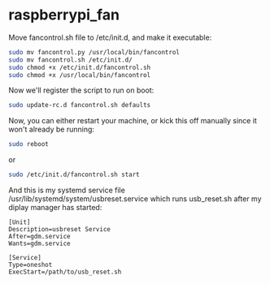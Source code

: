 # raspberrypi_fan

Move fancontrol.sh file to /etc/init.d, and make it executable:

```sh
sudo mv fancontrol.py /usr/local/bin/fancontrol
sudo mv fancontrol.sh /etc/init.d/
sudo chmod +x /etc/init.d/fancontrol.sh
sudo chmod +x /usr/local/bin/fancontrol
```
Now we'll register the script to run on boot:
```sh
sudo update-rc.d fancontrol.sh defaults
```
Now, you can either restart your machine, or kick this off manually since it won't already be running:
```sh
sudo reboot
```
or
```sh
sudo /etc/init.d/fancontrol.sh start
````

And this is my systemd service file /usr/lib/systemd/system/usbreset.service which runs usb_reset.sh after my diplay manager has started:
```
[Unit]
Description=usbreset Service
After=gdm.service
Wants=gdm.service

[Service]
Type=oneshot
ExecStart=/path/to/usb_reset.sh
```
